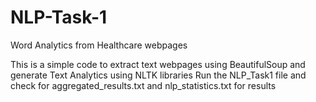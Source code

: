 # NLP-Task-1
Word Analytics from Healthcare webpages

This is a simple code to extract text webpages using BeautifulSoup and generate Text Analytics using NLTK libraries
Run the NLP_Task1 file and check for aggregated_results.txt and nlp_statistics.txt for results
